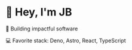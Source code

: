 <p align="center">
  <h1>👋 Hey, I'm JB</h1>
  <p>🚀 Building impactful software</p>
  <p>💻 Favorite stack: Deno, Astro, React, TypeScript</p>
</p>
